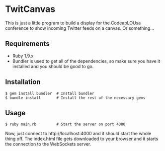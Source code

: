 # TwitCanvas

This is just a little program to build a display for the CodeapLOUsa conference to show incoming Twitter feeds on
a canvas.  Or something...

## Requirements

* Ruby 1.9.x
* Bundler is used to get all of the dependencies, so make sure you have it installed and you should be good to go.

## Installation

    $ gem install bundler  # Install bundler
    $ bundle install       # Install the rest of the necessary gems

## Usage

    $ ruby main.rb         # Start the server on port 4000

Now, just connect to http://localhost:4000 and it should start the whole thing off.  The index.html file gets downloaded
to your browser and it starts the connection to the WebSockets server.